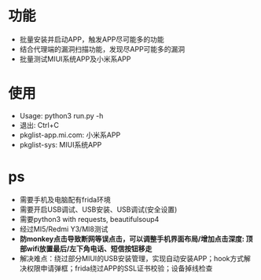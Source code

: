 # 功能
- 批量安装并启动APP，触发APP尽可能多的功能
- 结合代理端的漏洞扫描功能，发现尽APP可能多的漏洞
- 批量测试MIUI系统APP及小米系APP

# 使用
- Usage: python3 run.py -h
- 退出: Ctrl+C
- pkglist-app.mi.com: 小米系APP
- pkglist-sys: MIUI系统APP
    
# ps
- 需要手机及电脑配有frida环境
- 需要开启USB调试、USB安装、USB调试(安全设置)
- 需要python3 with requests, beautifulsoup4
- 经过MI5/Redmi Y3/MI8测试
- **防monkey点击导致断网等误点击，可以调整手机界面布局/增加点击深度: 顶部wifi放置最后/左下角电话、短信按钮移走**
- 解决难点：绕过部分MIUI的USB安装管理，实现自动安装APP；hook方式解决权限申请弹框；frida绕过APP的SSL证书校验；设备掉线检查